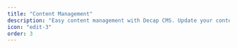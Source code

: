 ```yaml
---
title: "Content Management"
description: "Easy content management with Decap CMS. Update your content without touching code."
icon: "edit-3"
order: 3
---
```

